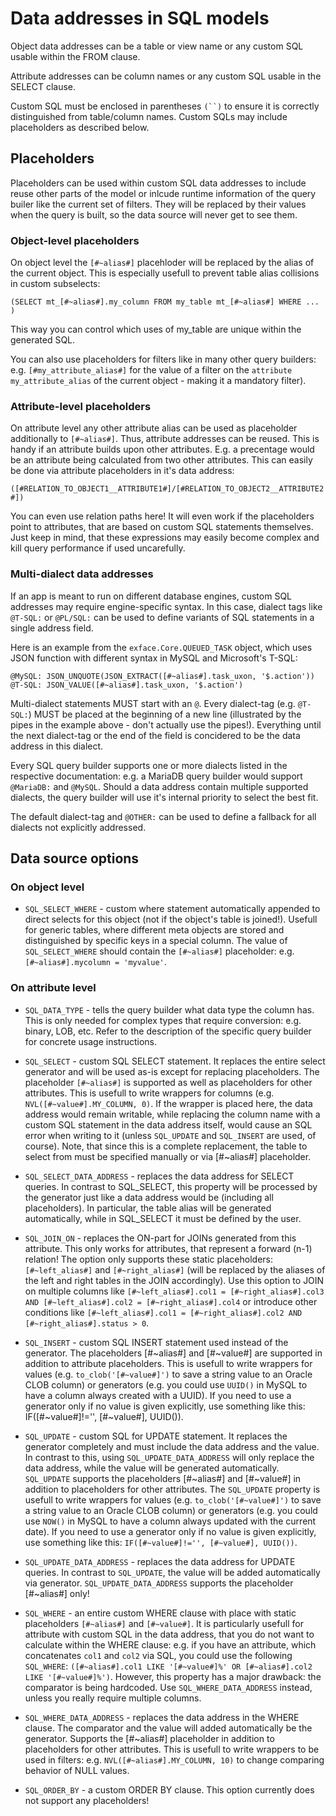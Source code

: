 # Data addresses in SQL models

Object data addresses can be a table or view name or any custom SQL usable within the FROM clause. 

Attribute addresses can be column names or any custom SQL usable in the SELECT clause. 

Custom SQL must be enclosed in parentheses `(``)` to ensure it is correctly
distinguished from table/column names. Custom SQLs may include placeholders as described
below.

## Placeholders

Placeholders can be used within custom SQL data addresses to include reuse other parts of the
model or inlcude runtime information of the query builer like the current set of filters. They 
will be replaced by their values when the query is built, so the data source will never get to 
see them.

### Object-level placeholders

On object level the `[#~alias#]` placehloder will be replaced by the alias of
the current object. This is especially usefull to prevent table alias collisions
in custom subselects:

`(SELECT mt_[#~alias#].my_column FROM my_table mt_[#~alias#] WHERE ... )`

This way you can control which uses of my_table are unique within the
generated SQL.

You can also use placeholders for filters like in many other query builders:
e.g. `[#my_attribute_alias#]` for the value of a filter on the 
`attribute my_attribute_alias` of the current object - making it a
mandatory filter).

### Attribute-level placeholders

On attribute level any other attribute alias can be used as placeholder
additionally to `[#~alias#]`. Thus, attribute addresses can be reused. This
is handy if an attribute builds upon other attributes. E.g. a precentage
would be an attribute being calculated from two other attributes. This can
easily be done via attribute placeholders in it's data address:

`([#RELATION_TO_OBJECT1__ATTRIBUTE1#]/[#RELATION_TO_OBJECT2__ATTRIBUTE2#])`

You can even use relation paths here! It will even work if the placeholders
point to attributes, that are based on custom SQL statements themselves.
Just keep in mind, that these expressions may easily become complex and
kill query performance if used uncarefully.

### Multi-dialect data addresses

If an app is meant to run on different database engines, custom SQL addresses may
require engine-specific syntax. In this case, dialect tags like `@T-SQL:` or `@PL/SQL:`
can be used to define variants of SQL statements in a single address field.

Here is an example from the `exface.Core.QUEUED_TASK` object, which uses
JSON function with different syntax in MySQL and Microsoft's T-SQL:

```
@MySQL: JSON_UNQUOTE(JSON_EXTRACT([#~alias#].task_uxon, '$.action'))
@T-SQL: JSON_VALUE([#~alias#].task_uxon, '$.action')
```

Multi-dialect statements MUST start with an `@`. Every dialect-tag (e.g. `@T-SQL:`) 
MUST be placed at the beginning of a new line (illustrated by the pipes in the example
above - don't actually use the pipes!). Everything until the next dialect-tag or the end of the field is concidered to 
be the data address in this dialect. 

Every SQL query builder supports one or more dialects listed in the respective
documentation: e.g. a MariaDB query builder would support `@MariaDB:` and `@MySQL`.
Should a data address contain multiple supported dialects, the query builder will 
use it's internal priority to select the best fit.

The default dialect-tag and `@OTHER:` can be used to define a fallback for all
dialects not explicitly addressed.

## Data source options

### On object level

- `SQL_SELECT_WHERE` - custom where statement automatically appended to
direct selects for this object (not if the object's table is joined!).
Usefull for generic tables, where different meta objects are stored and
distinguished by specific keys in a special column. The value of
`SQL_SELECT_WHERE` should contain the `[#~alias#]` placeholder: e.g.
`[#~alias#].mycolumn = 'myvalue'`.

### On attribute level

- `SQL_DATA_TYPE` - tells the query builder what data type the column has.
This is only needed for complex types that require conversion: e.g. binary,
LOB, etc. Refer to the description of the specific query builder for concrete
usage instructions.

- `SQL_SELECT` - custom SQL SELECT statement. It replaces the entire select
generator and will be used as-is except for replacing placeholders. The
placeholder `[#~alias#]` is supported as well as placeholders for other attributes.
This is usefull to write wrappers for columns (e.g. `NVL([#~value#].MY_COLUMN, 0)`.
If the wrapper is placed here, the data address would remain writable, while
replacing the column name with a custom SQL statement in the data address itself,
would cause an SQL error when writing to it (unless `SQL_UPDATE` and `SQL_INSERT`
are used, of course). Note, that since this is a complete replacement, the
table to select from must be specified manually or via [#~alias#] placeholder.

- `SQL_SELECT_DATA_ADDRESS` - replaces the data address for SELECT queries.
In contrast to SQL_SELECT, this property will be processed by the generator
just like a data address would be (including all placeholders). In particular,
the table alias will be generated automatically, while in SQL_SELECT it
must be defined by the user.

- `SQL_JOIN_ON` - replaces the ON-part for JOINs generated from this attribute.
This only works for attributes, that represent a forward (n-1) relation! The
option only supports these static placeholders: `[#~left_alias#]` and
`[#~right_alias#]` (will be replaced by the aliases of the left and right
tables in the JOIN accordingly). Use this option to JOIN on multiple columns
like `[#~left_alias#].col1 = [#~right_alias#].col3 AND [#~left_alias#].col2
= [#~right_alias#].col4` or introduce other conditions like `[#~left_alias#].col1
= [#~right_alias#].col2 AND [#~right_alias#].status > 0`.

- `SQL_INSERT` - custom SQL INSERT statement used instead of the generator.
The placeholders [#~alias#] and [#~value#] are supported in addition to
attribute placeholders. This is usefull to write wrappers for values
(e.g. `to_clob('[#~value#]')` to save a string value to an Oracle CLOB column)
or generators (e.g. you could use `UUID()` in MySQL to have a column always created
with a UUID). If you need to use a generator only if no value is given explicitly,
use something like this: IF([#~value#]!='', [#~value#], UUID()).

- `SQL_UPDATE` - custom SQL for UPDATE statement. It replaces the generator
completely and must include the data address and the value. In contrast to
this, using `SQL_UPDATE_DATA_ADDRESS` will only replace the data address, while
the value will be generated automatically. `SQL_UPDATE` supports the placeholders
[#~alias#] and [#~value#] in addition to placeholders for other attributes.
The `SQL_UPDATE` property is usefull to write wrappers for values (e.g.
`to_clob('[#~value#]')` to save a string value to an Oracle CLOB column) or
generators (e.g. you could use `NOW()` in MySQL to have a column always updated
with the current date). If you need to use a generator only if no value is given
explicitly, use something like this: `IF([#~value#]!='', [#~value#], UUID())`.

- `SQL_UPDATE_DATA_ADDRESS` - replaces the data address for UPDATE queries.
In contrast to `SQL_UPDATE`, the value will be added automatically via generator.
`SQL_UPDATE_DATA_ADDRESS` supports the placeholder [#~alias#] only!

- `SQL_WHERE` - an entire custom WHERE clause with place with static placeholders
`[#~alias#]` and `[#~value#]`. It is particularly usefull for attribute
with custom SQL in the data address, that you do not want to calculate within the
WHERE clause: e.g. if you have an attribute, which concatenates `col1` and `col2`
via SQL, you could use the following `SQL_WHERE`: `([#~alias#].col1 LIKE '[#~value#]%'
OR [#~alias#].col2 LIKE '[#~value#]%')`. However, this property has a major drawback:
the comparator is being hardcoded. Use `SQL_WHERE_DATA_ADDRESS` instead, unless you
really require multiple columns.

- `SQL_WHERE_DATA_ADDRESS` - replaces the data address in the WHERE clause.
The comparator and the value will added automatically be the generator.
Supports the [#~alias#] placeholder in addition to placeholders for other
attributes. This is usefull to write wrappers to be used in filters: e.g.
`NVL([#~alias#].MY_COLUMN, 10)` to change comparing behavior of NULL values.

- `SQL_ORDER_BY` - a custom ORDER BY clause. This option currently does not
support any placeholders!